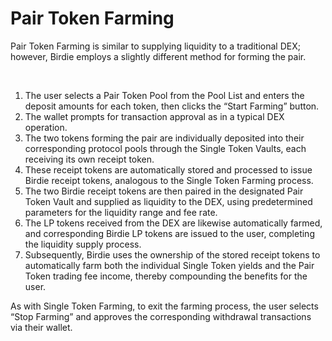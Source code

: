 # Pair Token Farming

Pair Token Farming is similar to supplying liquidity to a traditional DEX; however, Birdie employs a slightly different method for forming the pair.&#x20;

<figure><img src="../../.gitbook/assets/스크린샷 2024-06-24 오전 11.14.23.png" alt=""><figcaption></figcaption></figure>

1. The user selects a Pair Token Pool from the Pool List and enters the deposit amounts for each token, then clicks the “Start Farming” button.
2. The wallet prompts for transaction approval as in a typical DEX operation.
3. The two tokens forming the pair are individually deposited into their corresponding protocol pools through the Single Token Vaults, each receiving its own receipt token.
4. These receipt tokens are automatically stored and processed to issue Birdie receipt tokens, analogous to the Single Token Farming process.
5. The two Birdie receipt tokens are then paired in the designated Pair Token Vault and supplied as liquidity to the DEX, using predetermined parameters for the liquidity range and fee rate.
6. The LP tokens received from the DEX are likewise automatically farmed, and corresponding Birdie LP tokens are issued to the user, completing the liquidity supply process.
7. Subsequently, Birdie uses the ownership of the stored receipt tokens to automatically farm both the individual Single Token yields and the Pair Token trading fee income, thereby compounding the benefits for the user.



As with Single Token Farming, to exit the farming process, the user selects “Stop Farming” and approves the corresponding withdrawal transactions via their wallet.
